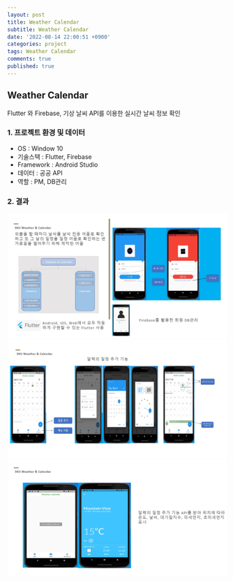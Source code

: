 ```yaml
---
layout: post
title: Weather Calendar
subtitle: Weather Calendar
date: '2022-08-14 22:00:51 +0900'
categories: project
tags: Weather Calendar
comments: true
published: true
---
```

## Weather Calendar
Flutter 와 Firebase, 기상 날씨 API를 이용한 실시간 날씨 정보 확인<br>
<h3>1. 프로젝트 환경 및 데이터</h3>
<ul>
  <li>OS : Window 10</li>
  <li>기술스택 : Flutter, Firebase</li>
  <li>Framework : Android Studio</li>
  <li>데이터 : 공공 API</li>
  <li>역할 : PM, DB관리</li>
</ul>
<h3>2. 결과</h3>
<img src="/assets/img/weather-1.jpg" title="weather-1" alt="weather-1"/><br>
<img src="/assets/img/weather-2.jpg" title="weather-2" alt="weather-2"/><br>
<img src="/assets/img/weather-3.jpg" title="weather-3" alt="weather-3"/><br>

